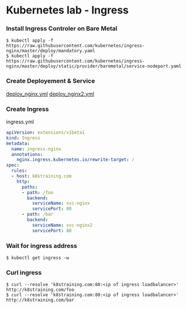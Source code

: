 # Kubernetes lab - Ingress

### Install Ingress Controler on Bare Metal
```
$ kubectl apply -f https://raw.githubusercontent.com/kubernetes/ingress-nginx/master/deploy/mandatory.yaml
$ kubectl apply -f https://raw.githubusercontent.com/kubernetes/ingress-nginx/master/deploy/static/provider/baremetal/service-nodeport.yaml
```

### Create Deployement & Service
[deploy_nginx.yml](deploy_nginx.yml)
[deploy_nginx2.yml](deploy_nginx2.yml)

### Create Ingress
ingress.yml
```yaml
apiVersion: extensions/v1beta1
kind: Ingress
metadata:
  name: ingress-nginx
  annotations:
    nginx.ingress.kubernetes.io/rewrite-target: /
spec:
  rules:
  - host: k8straining.com
    http:
      paths:
      - path: /foo
        backend:
          serviceName: svc-nginx
          servicePort: 80
      - path: /bar
        backend:
          serviceName: svc-nginx2
          servicePort: 80
```

### Wait for ingress address
```
$ kubectl get ingress -w
```

### Curl ingress
```
$ curl --resolve 'k8straining.com:80:<ip of ingress loadbalancer>'  http://k8straining.com/foo
$ curl --resolve 'k8straining.com:80:<ip of ingress loadbalancer>'  http://k8straining.com/bar
```
